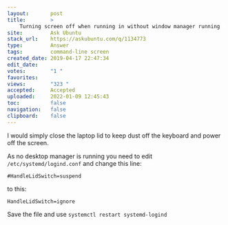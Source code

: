 ```yaml
---
layout:       post
title:        >
    Turning screen off when running in without window manager running
site:         Ask Ubuntu
stack_url:    https://askubuntu.com/q/1134773
type:         Answer
tags:         command-line screen
created_date: 2019-04-17 22:47:34
edit_date:    
votes:        "1 "
favorites:    
views:        "323 "
accepted:     Accepted
uploaded:     2022-01-09 12:45:43
toc:          false
navigation:   false
clipboard:    false
---
```


I would simply close the laptop lid to keep dust off the keyboard and power off the screen. 

As no desktop manager is running you need to edit `/etc/systemd/logind.conf` and change this line:

``` 
#HandleLidSwitch=suspend

```

to this:

``` 
HandleLidSwitch=ignore

```

Save the file and use `systemctl restart systemd-logind`
